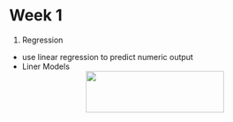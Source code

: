 # Week 1

1. Regression
- use linear regression to predict numeric output
- Liner Models
	<div align=center><img width="250" height="75" src="https://github.com/US579/COMP9417-19T2/tree/master/final_review/image/a.png"/></div>